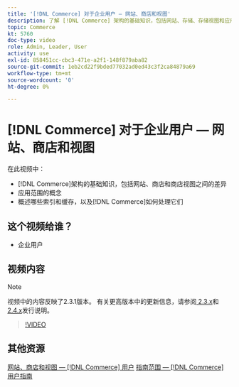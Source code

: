```yaml
---
title: '[!DNL Commerce] 对于企业用户 — 网站、商店和视图'
description: 了解 [!DNL Commerce] 架构的基础知识，包括网站、存储、存储视图和应用程序作用域之间的差异。 了解索引和缓存。
topic: Commerce
kt: 5760
doc-type: video
role: Admin, Leader, User
activity: use
exl-id: 858451cc-cbc3-471e-a2f1-148f879aba82
source-git-commit: 1eb2cd22f9bded77032ad0ed43c3f2ca84879a69
workflow-type: tm+mt
source-wordcount: '0'
ht-degree: 0%

---
```


# [!DNL Commerce] 对于企业用户 — 网站、商店和视图

在此视频中：

- [!DNL Commerce]架构的基础知识，包括网站、商店和商店视图之间的差异
- 应用范围的概念
- 概述哪些索引和缓存，以及[!DNL Commerce]如何处理它们

## 这个视频给谁？

- 企业用户

## 视频内容

>[!NOTE]
>
>视频中的内容反映了2.3.1版本。 有关更高版本中的更新信息，请参阅[ 2.3.x](https://devdocs.magento.com/guides/v2.3/release-notes/bk-release-notes.html)和[ 2.4.x](https://devdocs.magento.com/guides/v2.4/release-notes/bk-release-notes.html)发行说明。

>[!VIDEO](https://video.tv.adobe.com/v/35945?quality=12&learn=on)

## 其他资源

[网站、商店和视图 —  [!DNL Commerce] 用户](https://docs.magento.com/user-guide/stores/websites-stores-views.html)
[指南范围 —  [!DNL Commerce] 用户指南](https://docs.magento.com/user-guide/configuration/scope.html)
